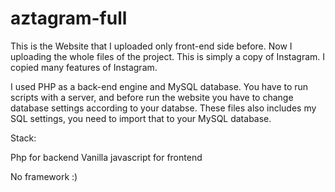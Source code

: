 # aztagram-full
This is the Website that I uploaded only front-end side before. Now I uploading the whole files of the project. This is simply a copy of Instagram. I copied many features of Instagram.

I used PHP as a back-end engine and MySQL database. You have to run scripts with a server, and before run the website you have to change database settings according to your databse.
These files also includes my SQL settings, you need to import that to your MySQL database.


Stack:

Php for backend
Vanilla javascript for frontend

No framework :)
